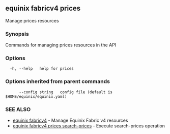## equinix fabricv4 prices

Manage prices resources

### Synopsis

Commands for managing prices resources in the API

### Options

```
  -h, --help   help for prices
```

### Options inherited from parent commands

```
      --config string   config file (default is $HOME/equinix/equinix.yaml)
```

### SEE ALSO

* [equinix fabricv4](equinix_fabricv4.md)	 - Manage Equinix Fabric v4 resources
* [equinix fabricv4 prices search-prices](equinix_fabricv4_prices_search-prices.md)	 - Execute search-prices operation

